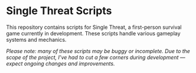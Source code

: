 # Single Threat Scripts

This repository contains scripts for Single Threat, a first-person survival game currently in development. These scripts handle various gameplay systems and mechanics.

*Please note: many of these scripts may be buggy or incomplete. Due to the scope of the project, I’ve had to cut a few corners during development — expect ongoing changes and improvements.*
